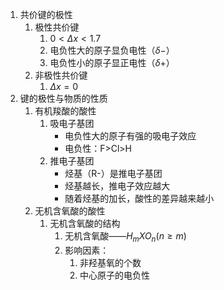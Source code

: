 1. 共价键的极性
	1. 极性共价键
		1. $0\lt \Delta x \lt 1.7$
		2. 电负性大的原子显负电性（$\delta-$）
		3. 电负性小的原子显正电性（$\delta+$）
	2. 非极性共价键
		1. $\Delta x=0$
2. 键的极性与物质的性质
	1. 有机羧酸的酸性
		1. 吸电子基团
			- 电负性大的原子有强的吸电子效应
			- 电负性：F>Cl>H
		2. 推电子基团
			- 烃基（R-）是推电子基团
			- 烃基越长，推电子效应越大
			- 随着烃基的加长，酸性的差异越来越小
	2. 无机含氧酸的酸性
		1. 无机含氧酸的结构
			1. 无机含氧酸——$H_mXO_n(n\geq m)$
			2. 影响因素：
				1. 非羟基氧的个数
				2. 中心原子的电负性
